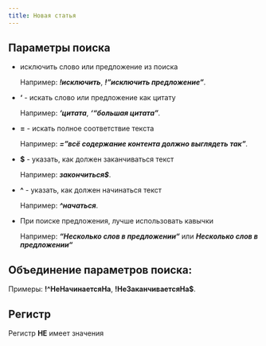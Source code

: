 ```yaml
---
title: Новая статья
---
```


## Параметры поиска

-  исключить слово или предложение из поиска

   Например: ***!исключить***, ***!”исключить предложение”**.*

-  **‘** - искать слово или предложение как цитату

   Например: ***‘цитата***, ***‘“большая цитата”**.*

-  **=** - искать полное соответствие текста

   Например: ***=”всё содержание контента должно выглядеть так”**.*

-  **$** - указать, как должен заканчиваться текст

   Например: ***закончиться$***.

-  **^** - указать, как должен начинаться текст

   Например: ***^начаться***.

-  При поиске предложения, лучше использовать кавычки

   Например: ***“Несколько слов в предложении“*** или ***Несколько слов в предложении“***

## Объединение параметров поиска:

Примеры: **!^НеНачинаетсяНа**, **!НеЗаканчиваетсяНа$**.

## Регистр

Регистр **НЕ** имеет значения
